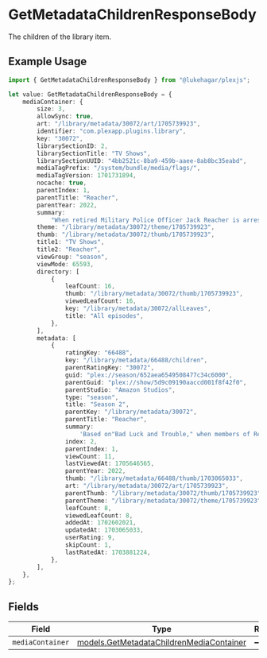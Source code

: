 # GetMetadataChildrenResponseBody

The children of the library item.

## Example Usage

```typescript
import { GetMetadataChildrenResponseBody } from "@lukehagar/plexjs";

let value: GetMetadataChildrenResponseBody = {
    mediaContainer: {
        size: 3,
        allowSync: true,
        art: "/library/metadata/30072/art/1705739923",
        identifier: "com.plexapp.plugins.library",
        key: "30072",
        librarySectionID: 2,
        librarySectionTitle: "TV Shows",
        librarySectionUUID: "4bb2521c-8ba9-459b-aaee-8ab8bc35eabd",
        mediaTagPrefix: "/system/bundle/media/flags/",
        mediaTagVersion: 1701731894,
        nocache: true,
        parentIndex: 1,
        parentTitle: "Reacher",
        parentYear: 2022,
        summary:
            "When retired Military Police Officer Jack Reacher is arrested for a murder he did not commit, he finds himself in the middle of a deadly conspiracy full of dirty cops, shady businessmen, and scheming politicians. With nothing but his wits, he must figure out what is happening in Margrave, Georgia.",
        theme: "/library/metadata/30072/theme/1705739923",
        thumb: "/library/metadata/30072/thumb/1705739923",
        title1: "TV Shows",
        title2: "Reacher",
        viewGroup: "season",
        viewMode: 65593,
        directory: [
            {
                leafCount: 16,
                thumb: "/library/metadata/30072/thumb/1705739923",
                viewedLeafCount: 16,
                key: "/library/metadata/30072/allLeaves",
                title: "All episodes",
            },
        ],
        metadata: [
            {
                ratingKey: "66488",
                key: "/library/metadata/66488/children",
                parentRatingKey: "30072",
                guid: "plex://season/652aea6549508477c34c6000",
                parentGuid: "plex://show/5d9c09190aaccd001f8f42f0",
                parentStudio: "Amazon Studios",
                type: "season",
                title: "Season 2",
                parentKey: "/library/metadata/30072",
                parentTitle: "Reacher",
                summary:
                    'Based on"Bad Luck and Trouble," when members of Reacher\'s old military unit start turning up dead, Reacher has just one thing on his mind—revenge.',
                index: 2,
                parentIndex: 1,
                viewCount: 11,
                lastViewedAt: 1705646565,
                parentYear: 2022,
                thumb: "/library/metadata/66488/thumb/1703065033",
                art: "/library/metadata/30072/art/1705739923",
                parentThumb: "/library/metadata/30072/thumb/1705739923",
                parentTheme: "/library/metadata/30072/theme/1705739923",
                leafCount: 8,
                viewedLeafCount: 8,
                addedAt: 1702602021,
                updatedAt: 1703065033,
                userRating: 9,
                skipCount: 1,
                lastRatedAt: 1703881224,
            },
        ],
    },
};
```

## Fields

| Field                                                                                      | Type                                                                                       | Required                                                                                   | Description                                                                                |
| ------------------------------------------------------------------------------------------ | ------------------------------------------------------------------------------------------ | ------------------------------------------------------------------------------------------ | ------------------------------------------------------------------------------------------ |
| `mediaContainer`                                                                           | [models.GetMetadataChildrenMediaContainer](../models/getmetadatachildrenmediacontainer.md) | :heavy_minus_sign:                                                                         | N/A                                                                                        |